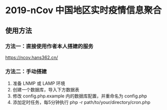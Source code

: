 # 2019-nCov 中国地区实时疫情信息聚合
## 使用方法
### 方法一：直接使用作者本人搭建的服务
https://ncov.hans362.cn/
### 方法二：手动搭建
1. 准备 LNMP 或 LAMP 环境
2. 创建一个数据库，导入下方数据表
3. 修改 config.php.example 内的数据库配置，并重命名为 config.php
4. 添加定时任务，每5分钟执行 php -r path/to/your/directory/cron.php
